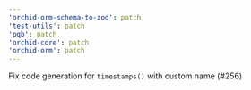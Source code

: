 ```yaml
---
'orchid-orm-schema-to-zod': patch
'test-utils': patch
'pqb': patch
'orchid-core': patch
'orchid-orm': patch
---
```


Fix code generation for `timestamps()` with custom name (#256)
